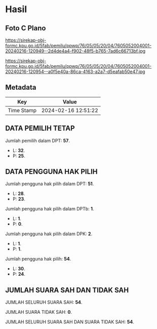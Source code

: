 # Hasil

## Foto C Plano

https://sirekap-obj-formc.kpu.go.id/5fab/pemilu/ppwp/76/05/05/20/04/7605052004001-20240216-120949--2d4de4a4-f902-48f5-b765-7ad6c66713bf.jpg

https://sirekap-obj-formc.kpu.go.id/5fab/pemilu/ppwp/76/05/05/20/04/7605052004001-20240216-120954--a0f5e40a-86ca-4163-a2a7-d5eafab50e47.jpg


## Metadata

| Key        | Value               |
| ---------- | ------------------- |
| Time Stamp | 2024-02-16 12:51:22 |


## DATA PEMILIH TETAP

Jumlah pemilih dalam DPT: **57**.
 * L: **32**.
 * P: **25**.

## DATA PENGGUNA HAK PILIH

Jumlah pengguna hak pilih dalam DPT: **51**.
 * L: **28**.
 * P: **23**.

Jumlah pengguna hak pilih dalam DPTb: **1**.
 * L: **1**.
 * P: **0**.

Jumlah pengguna hak pilih dalam DPK: **2**.
 * L: **1**.
 * P: **1**.

Jumlah pengguna hak pilih: **54**.
 * L: **30**.
 * P: **24**.

## JUMLAH SUARA SAH DAN TIDAK SAH

JUMLAH SELURUH SUARA SAH: **54**.

JUMLAH SUARA TIDAK SAH: **0**.

JUMLAH SELURUH SUARA SAH DAN SUARA TIDAK SAH: **54**.


